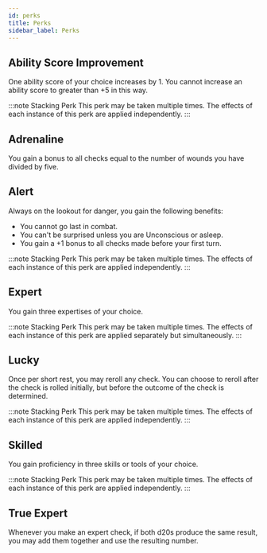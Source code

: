 ```yaml
---
id: perks
title: Perks
sidebar_label: Perks
---
```


## Ability Score Improvement

One ability score of your choice increases by 1. You cannot increase an ability score to greater than +5 in this way.

:::note Stacking Perk
This perk may be taken multiple times. The effects of each instance of this perk are applied independently.
:::

## Adrenaline

You gain a bonus to all checks equal to the number of wounds you have divided by five.

## Alert

Always on the lookout for danger, you gain the following benefits:

* You cannot go last in combat.
* You can't be surprised unless you are Unconscious or asleep.
* You gain a +1 bonus to all checks made before your first turn.

:::note Stacking Perk
This perk may be taken multiple times. The effects of each instance of this perk are applied independently.
:::

## Expert

You gain three expertises of your choice.

:::note Stacking Perk
This perk may be taken multiple times. The effects of each instance of this perk are applied separately but simultaneously.
:::

## Lucky

Once per short rest, you may reroll any check. You can choose to reroll after the check is rolled initially, but before the outcome of the check is determined.

:::note Stacking Perk
This perk may be taken multiple times. The effects of each instance of this perk are applied independently.
:::

## Skilled

You gain proficiency in three skills or tools of your choice.

:::note Stacking Perk
This perk may be taken multiple times. The effects of each instance of this perk are applied independently.
:::

## True Expert

Whenever you make an expert check, if both d20s produce the same result, you may add them together and use the resulting number.